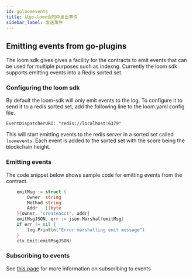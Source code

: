 ```yaml
---
id: goloomevents
title: 从go-loom合同中发出事件
sidebar_label: 发送事件
---
```

## Emitting events from go-plugins

The loom sdk gives gives a facility for the contracts to emit events that can be used for multiple purposes such as indexng. Currently the loom sdk supports emitting events into a Redis sorted set.

### Configuring the loom sdk

By default the loom-sdk will only emit events to the log. To configure it to send it to a redis sorted set, add the following line to the loom.yaml config file.

    EventDispatcherURI: "redis://localhost:6379"
    

This will start emitting events to the redis server in a sorted set called `loomevents`. Each event is added to the sorted set with the score being the blockchain height.

### Emitting events

The code snippet below shows sample code for emitting events from the contract.

```go
    emitMsg := struct {
        Owner  string
        Method string
        Addr   []byte
    }{owner, "createacct", addr}
    emitMsgJSON, err := json.Marshal(emitMsg)
    if err != nil {
        log.Println("Error marshalling emit message")
    }
    ctx.Emit(emitMsgJSON)
```

### Subscribing to events

See [this page](loomevents.html) for more information on subscribing to events